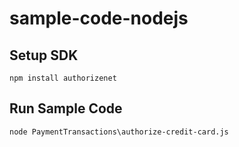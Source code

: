 # sample-code-nodejs

## Setup SDK
`npm install authorizenet`

## Run Sample Code
`node PaymentTransactions\authorize-credit-card.js`
